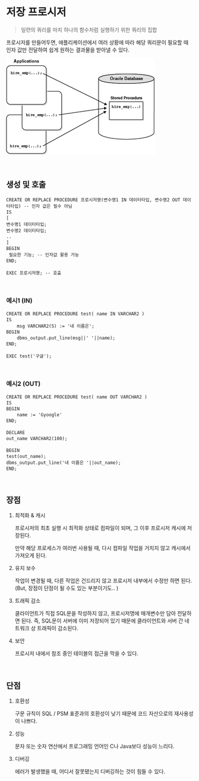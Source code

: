 # 저장 프로시저

> 일련의 쿼리를 마치 하나의 함수처럼 실행하기 위한 쿼리의 집합

프로시저를 만들어두면, 애플리케이션에서 여러 상황에 따라 해당 쿼리문이 필요할 때 인자 값만 전달하여 쉽게 원하는 결과물을 받아낼 수 있다.

![](images/procedure1.png)

<br/>

## 생성 및 호출

```postgresql
CREATE OR REPLACE PROCEDURE 프로시저명(변수명1 IN 데이터타입, 변수명2 OUT 데이터타입) -- 인자 값은 필수 아님
IS
[
변수명1 데이터타입;
변수명2 데이터타입;
..
]
BEGIN
 필요한 기능; -- 인자값 활용 가능
END;

EXEC 프로시저명; -- 호출
```

<br/>

### 예시1 (IN)

```
CREATE OR REPLACE PROCEDURE test( name IN VARCHAR2 )
IS
	msg VARCHAR2(5) := '내 이름은';
BEGIN
	dbms_output.put_line(msg||' '||name);
END;

EXEC test('구글');
```

<br/>

### 예시2 (OUT)

```
CREATE OR REPLACE PROCEDURE test( name OUT VARCHAR2 )
IS
BEGIN
	name := 'Gyoogle'
END;

DECLARE
out_name VARCHAR2(100);

BEGIN
test(out_name);
dbms_output.put_line('내 이름은 '||out_name);
END;
```

<br/>

## 장점

1. 최적화 & 캐시

   프로시저의 최초 실행 시 최적화 상태로 컴파일이 되며, 그 이후 프로시저 캐시에 저장된다.

   만약 해당 프로세스가 여러번 사용될 때, 다시 컴파일 작업을 거치지 않고 캐시에서 가져오게 된다.

2. 유지 보수

   작업이 변경될 때, 다른 작업은 건드리지 않고 프로시저 내부에서 수정만 하면 된다. (But, 장점이 단점이 될 수도 있는 부분이기도.. )

3. 트래픽 감소

   클라이언트가 직접 SQL문을 작성하지 않고, 프로시저명에 매개변수만 담아 전달하면 된다. 즉, SQL문이 서버에 이미 저장되어 있기 때문에 클라이언트와 서버 간 네트워크 상 트래픽이 감소된다.

4. 보안

   프로시저 내에서 참조 중인 테이블의 접근을 막을 수 있다.

<br/>

## 단점

1. 호환성

   구문 규칙이 SQL / PSM 표준과의 호환성이 낮기 때문에 코드 자산으로의 재사용성이 나쁘다.

2. 성능

   문자 또는 숫자 연산에서 프로그래밍 언어인 C나 Java보다 성능이 느리다.

3. 디버깅

   에러가 발생했을 때, 어디서 잘못됐는지 디버깅하는 것이 힘들 수 있다.

